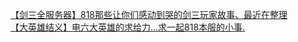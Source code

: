 [【剑三全服务器】818那些让你们感动到哭的剑三玩家故事、最近在整理](http://tieba.baidu.com/p/1458686410?see_lz=1&pn=)   
[【大英雄结义】电六大英雄的求给力...求一起818本服的小事.](http://tieba.baidu.com/p/1458549829?see_lz=1&pn=)   
